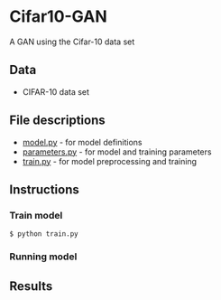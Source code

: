 # Cifar10-GAN
A GAN using the Cifar-10 data set

## Data
* CIFAR-10 data set

## File descriptions
* [model.py](https://github.com/mikepatel/Cifar10-GAN/blob/master/model.py) - for model definitions
* [parameters.py](https://github.com/mikepatel/Cifar10-GAN/blob/master/parameters.py) - for model and training parameters
* [train.py](https://github.com/mikepatel/Cifar10-GAN/blob/master/train.py) - for model preprocessing and training

## Instructions
### Train model
```
$ python train.py
```

### Running model

## Results
